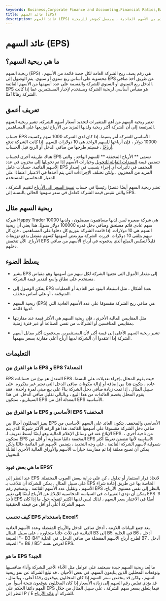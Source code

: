 ```yaml
---
keywords: Business,Corporate Finance and Accounting,Financial Ratios,Earnings per Share,Eps,Investing,Net Income,Profitability,Stocks
title: عائد السهم (EPS)
description: عائد السهم (EPS) هو جزء من أرباح الشركة المخصصة لكل سهم قائم من الأسهم العادية ، ويعمل كمؤشر للربحية.
---
```


# عائد السهم (EPS)
## ما هي ربحية السهم؟

ربحية السهم (EPS) هي رقم يصف ربح الشركة العامة لكل حصة قائمة من الأسهم ، محسوبة على أساس ربع سنوي أو سنوي. يتم الوصول إلى EPS عن طريق أخذ صافي الدخل ربع السنوي أو السنوي للشركة والقسمة على عدد أسهمها من الأسهم القائمة. EPS هو مقياس أساسي لربحية الشركة ويستخدم لإخبار المستثمرين عما إذا كانت الشركة رهانًا آمنًا.

## تعريف أعمق

تعتبر ربحية السهم من أهم المتغيرات لتحديد أسعار أسهم الشركة. تشير ربحية السهم المرتفعة إلى أن الشركة أكثر ربحية ولديها المزيد من الأرباح لتوزيعها على المساهمين.

حساب EPS الأساسي للشركة أمر بسيط. إذا كان لدى الشركة 1000 سهم وكسبت 10000 دولار ، فإن أرباحها للسهم الواحد هي 10 دولارات للسهم. إذا كانت الشركة تدفع [أرباحًا](/dividend) ، فسيتم طرحها من صافي الدخل أو الربح قبل الحساب.

هناك طريقة أخرى لحساب EPS تسمى ** الأرباح المخففة ** للسهم الواحد ، والتي تتضمن قيمة [السندات القابلة للتحويل](/convertiblebond) وخيارات الأسهم إذا تم تحويلها إلى مخزون في عدد الأسهم القائمة. حسابات عامل EPS المخفف في تأثيرات أي إجراء يتسبب في إصدار المزيد من المخزون ، ولكن تختلف الإجراءات التي يتم أخذها في الاعتبار اعتمادًا على المعيار المحاسبي المستخدم.

تعتبر ربحية السهم أيضًا عنصرًا رئيسيًا في حساب [نسبة السعر إلى الأرباح](/price-earningsratio) لتقييم الشركة ، والتي تقيس قيمة الشركة كعامل في سعر سهمها الحالي بالنسبة إلى EPS.

## ربحية السهم مثال

شركة Happy Trader هي شركة صغيرة ليس لديها مساهمون مفضلون ، ولديها 10000 سهم عادي قائم مستحق وصافي دخل قدره 100000 دولار سنويًا. هذا يعني أن ربحية السهم هي 10 دولارات. إذا قامت الشركة بتوزيع كل دخلها على المساهمين ، فإن كل سهم يتلقى 10 دولارات. قررت الشركة بيع بعض أسهمها كسهم مفضل يدفع توزيعات الأرباح. الآن تنخفض EPS قليلاً لتعكس المبلغ الذي يدفعونه في أرباح الأسهم من صافي دخلهم.

## يسلط الضوء

- يشير EPS إلى مقدار الأموال التي تجنيها الشركة لكل سهم من أسهمها وهو مقياس مستخدم على نطاق واسع لتقدير قيمة الشركة.

- يمكن الوصول إلى EPS بعدة أشكال ، مثل استبعاد البنود غير العادية أو العمليات المتوقفة ، أو على أساس مخفف.

- ربحية السهم (EPS) هي صافي ربح الشركة مقسومًا على عدد الأسهم العادية التي لديها قائمة.

- مثل المقاييس المالية الأخرى ، فإن ربحية السهم هي الأكثر قيمة عند مقارنتها بمقاييس المنافسين أو الشركات من نفس الصناعة أو عبر فترة زمنية.

- تشير ربحية السهم الأعلى إلى قيمة أكبر لأن المستثمرين سيدفعون أكثر مقابل أسهم الشركة إذا اعتقدوا أن الشركة لديها أرباح أعلى مقارنة بسعر سهمها.

## التعليمات

### ما هو الفرق بين EPS و EPS المعدلة؟

EPS المعدل هو نوع من حسابات EPS حيث يقوم المحلل بإجراء تعديلات على البسط. عادة ، يتكون هذا من إضافة أو إزالة مكونات صافي الدخل التي تعتبر غير متكررة. على سبيل المثال ، إذا تمت زيادة صافي دخل الشركة بناءً على بيع مبنى لمرة واحدة ، فقد يقوم المحلل بخصم العائدات من هذا البيع ، وبالتالي تقليل صافي الدخل. في هذا السيناريو ، ستكون EPS المعدلة أقل من EPS الأساسية.

### ما هو الفرق بين EPS الأساسي و EPS المخفف؟

يميز المحللون أحيانًا بين EPS الأساسي والمخفف. يتكون العائد على السهم الأساسي من صافي دخل الشركة مقسومًا على أسهمها القائمة. هذا هو الرقم الأكثر شيوعًا الذي يتم الإبلاغ عنه في وسائل الإعلام المالية وهو أيضًا أبسط تعريف لـ EPS. من ناحية أخرى ، ستكون EPS المخففة دائمًا مساوية أو أقل من EPS الأساسية لأنها تتضمن تعريفًا أكثر شمولية لأسهم الشركة القائمة . على وجه التحديد ، يتضمن الأسهم غير القائمة حاليًا ولكن يمكن أن تصبح معلقة إذا تم ممارسة خيارات الأسهم والأوراق المالية الأخرى القابلة للتحويل.

### ما هي بعض قيود EPS؟

عند النظر إلى EPS لاتخاذ قرار استثمار أو تداول ، كن على دراية ببعض العيوب المحتملة. على سبيل المثال ، يمكن للشركة أن تتلاعب بـ EPS الخاصة بها عن طريق إعادة شراء الأسهم ، وتقليل عدد الأسهم القائمة ، وتضخيم رقم EPS بالنظر إلى نفس مستوى الأرباح. يمكن أن تؤدي التغييرات في السياسة المحاسبية للإبلاغ عن الأرباح أيضًا إلى تغيير EPS. لا تأخذ EPS أيضًا في الاعتبار سعر السهم ، لذلك ليس لديها الكثير لتقوله حول ما إذا كان سهم الشركة أعلى أو أقل من قيمته الحقيقية.

### كيف تحسب EPS باستخدام Excel؟

بعد جمع البيانات اللازمة ، أدخل صافي الدخل والأرباح المفضلة وعدد الأسهم العادية القائمة في ثلاث خلايا متجاورة ، على سبيل المثال B3 إلى B5. في الخلية B6 ، أدخل الصيغة "= B3-B4" لطرح أرباح الأسهم المفضلة من صافي الدخل. في الخلية B7 ، أدخل الصيغة "= B6 / B5" لعرض نسبة EPS.

### ما هو EPS الجيد؟

ما يُعد ربحية السهم جيدة سيعتمد على عوامل مثل الأداء الأخير للشركة وأداء منافسيها وتوقعات المحللين الذين يتابعون السهم. في بعض الأحيان ، قد تبلغ الشركة عن نمو ربحية السهم ، ولكن قد ينخفض سعر السهم إذا كان المحللون يتوقعون رقمًا أعلى ، وبالمثل ، قد يؤدي تقلص رقم السهم إلى زيادة الأسعار إذا كان المحللون يتوقعون نتيجة أسوأ. من المهم دائمًا الحكم على EPS فيما يتعلق بسعر سهم الشركة ، على سبيل المثال من خلال النظر إلى P / E للشركة أو [عائد الأرباح](/earningsyield).


